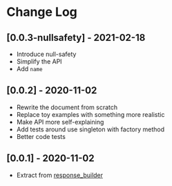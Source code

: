# Change Log

## [0.0.3-nullsafety] - 2021-02-18

* Introduce null-safety
* Simplify the API
* Add `name`

## [0.0.2] - 2020-11-02

* Rewrite the document from scratch
* Replace toy examples with something more realistic
* Make API more self-explaining
* Add tests around use singleton with factory method
* Better code tests

## [0.0.1] - 2020-11-02

* Extract from [response_builder](https://pub.dev/packages/response_builder)
